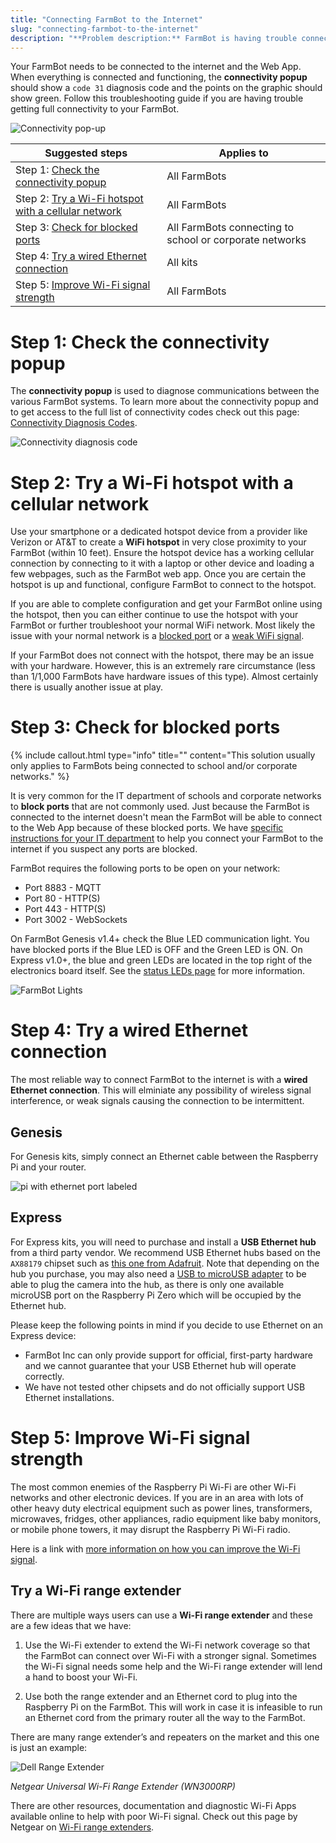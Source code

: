```yaml
---
title: "Connecting FarmBot to the Internet"
slug: "connecting-farmbot-to-the-internet"
description: "**Problem description:** FarmBot is having trouble connecting to the Internet or staying connected consistently."
---
```


Your FarmBot needs to be connected to the internet and the Web App. When everything is connected and functioning, the **connectivity popup** should show a `code 31` diagnosis code and the points on the graphic should show green. Follow this troubleshooting guide if you are having trouble getting full connectivity to your FarmBot.

![Connectivity pop-up](_images/connectivity_pop-up.png)

|Suggested steps               |Applies to                    |
|------------------------------|------------------------------|
|Step 1: [Check the connectivity popup](#step-1-check-the-connectivity-popup)|All FarmBots
|Step 2: [Try a Wi-Fi hotspot with a cellular network](#step-2-try-a-wi-fi-hotspot-with-a-cellular-network)|All FarmBots
|Step 3: [Check for blocked ports](#step-3-check-for-blocked-ports)|All FarmBots connecting to school or corporate networks
|Step 4: [Try a wired Ethernet connection](#step-4-try-a-wired-ethernet-connection)|All kits
|Step 5: [Improve Wi-Fi signal strength](#step-5-improve-wi-fi-signal-strength)|All FarmBots

# Step 1: Check the connectivity popup

The **connectivity popup** is used to diagnose communications between the various FarmBot systems. To learn more about the connectivity popup and to get access to the full list of connectivity codes check out this page: [Connectivity Diagnosis Codes](connectivity-codes.md).

![Connectivity diagnosis code](_images/connectivity_diagnosis_code.jpg)

# Step 2: Try a Wi-Fi hotspot with a cellular network

Use your smartphone or a dedicated hotspot device from a provider like Verizon or AT&T to create a **WiFi hotspot** in very close proximity to your FarmBot (within 10 feet). Ensure the hotspot device has a working cellular connection by connecting to it with a laptop or other device and loading a few webpages, such as the FarmBot web app. Once you are certain the hotspot is up and functional, configure FarmBot to connect to the hotspot.

If you are able to complete configuration and get your FarmBot online using the hotspot, then you can either continue to use the hotspot with your FarmBot or further troubleshoot your normal WiFi network. Most likely the issue with your normal network is a [blocked port](#step-3-check-for-blocked-ports) or a [weak WiFi signal](#step-5-improve-wi-fi-signal-strength).

If your FarmBot does not connect with the hotspot, there may be an issue with your hardware. However, this is an extremely rare circumstance (less than 1/1,000 FarmBots have hardware issues of this type). Almost certainly there is usually another issue at play.

# Step 3: Check for blocked ports

{%
include callout.html
type="info"
title=""
content="This solution usually only applies to FarmBots being connected to school and/or corporate networks."
%}

It is very common for the IT department of schools and corporate networks to **block ports** that are not commonly used. Just because the FarmBot is connected to the internet doesn't mean the FarmBot will be able to connect to the Web App because of these blocked ports. We have [specific instructions for your IT department](for-it-security-professionals.md) to help you connect your FarmBot to the internet if you suspect any ports are blocked.

FarmBot requires the following ports to be open on your network:

  * Port 8883 - MQTT
  * Port 80 - HTTP(S)
  * Port 443 - HTTP(S)
  * Port 3002 - WebSockets

On FarmBot Genesis v1.4+ check the Blue LED communication light. You have blocked ports if the Blue LED is OFF and the Green LED is ON. On Express v1.0+, the blue and green LEDs are located in the top right of the electronics board itself. See the [status LEDs page](../../farmbot-os/intro/status-leds.md) for more information.

![FarmBot Lights](_images/farmbot_lights.png)

# Step 4: Try a wired Ethernet connection

The most reliable way to connect FarmBot to the internet is with a **wired Ethernet connection**. This will elminiate any possibility of wireless signal interference, or weak signals causing the connection to be intermittent.

## Genesis

For Genesis kits, simply connect an Ethernet cable between the Raspberry Pi and your router.

![pi with ethernet port labeled](_images/pi_with_ethernet_port_labeled.jpg)

## Express

For Express kits, you will need to purchase and install a **USB Ethernet hub** from a third party vendor. We recommend USB Ethernet hubs based on the `AX88179` chipset such as [this one from Adafruit](https://www.adafruit.com/product/2992). Note that depending on the hub you purchase, you may also need a [USB to microUSB adapter](https://www.amazon.com/dp/B07SDB7XY1/) to be able to plug the camera into the hub, as there is only one available microUSB port on the Raspberry Pi Zero which will be occupied by the Ethernet hub.

Please keep the following points in mind if you decide to use Ethernet on an Express device:

 * FarmBot Inc can only provide support for official, first-party hardware and we cannot guarantee that your USB Ethernet hub will operate correctly.
 * We have not tested other chipsets and do not officially support USB Ethernet installations.

# Step 5: Improve Wi-Fi signal strength

The most common enemies of the Raspberry Pi Wi-Fi are other Wi-Fi networks and other electronic devices. If you are in an area with lots of other heavy duty electrical equipment such as power lines, transformers, microwaves, fridges, other appliances, radio equipment like baby monitors, or mobile phone towers, it may disrupt the Raspberry Pi Wi-Fi radio.

Here is a link with [more information on how you can improve the Wi-Fi signal](https://www.netspotapp.com/wifi-interference.html).

## Try a Wi-Fi range extender

There are multiple ways users can use a **Wi-Fi range extender** and these are a few ideas that we have:

1) Use the Wi-Fi extender to extend the Wi-Fi network coverage so that the FarmBot can connect over Wi-Fi with a stronger signal. Sometimes the Wi-Fi signal needs some help and the Wi-Fi range extender will lend a hand to boost your Wi-Fi.

2) Use both the range extender and an Ethernet cord to plug into the Raspberry Pi on the FarmBot. This will work in case it is infeasible to run an Ethernet cord from the primary router all the way to the FarmBot.

There are many range extender’s and repeaters on the market and this one is just an example:

![Dell Range Extender](_images/dell_range_extender.bmp)

_Netgear Universal Wi-Fi Range Extender (WN3000RP)_

There are other resources, documentation and diagnostic Wi-Fi Apps available online to help with poor Wi-Fi signal. Check out this page by Netgear on [Wi-Fi range extenders](https://www.netgear.co.uk/home/discover/wifi-range-extender/).
